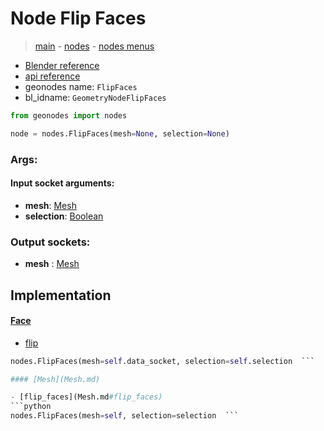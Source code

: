 # Node Flip Faces

> [main](../structure.md) - [nodes](nodes.md) - [nodes menus](nodes_menus.md)

- [Blender reference](https://docs.blender.org/manual/en/latest/modeling/geometry_nodes/mesh/flip_faces.html)
- [api reference](https://docs.blender.org/api/current/bpy.types.GeometryNodeFlipFaces.html)
- geonodes name: `FlipFaces`
- bl_idname: `GeometryNodeFlipFaces`

```python
from geonodes import nodes

node = nodes.FlipFaces(mesh=None, selection=None)
```

### Args:

#### Input socket arguments:

- **mesh**: [Mesh](Mesh.md)
- **selection**: [Boolean](Boolean.md)

### Output sockets:

- **mesh** : [Mesh](Mesh.md)

## Implementation

#### [Face](Face.md)

 - [flip](Face.md#flip)
  ```python
  nodes.FlipFaces(mesh=self.data_socket, selection=self.selection  ```

#### [Mesh](Mesh.md)

 - [flip_faces](Mesh.md#flip_faces)
  ```python
  nodes.FlipFaces(mesh=self, selection=selection  ```

